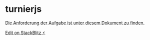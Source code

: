# turnierjs

[Die Anforderung der Aufgabe ist unter diesem Dokument zu finden.](https://bwinf.de/fileadmin/bundeswettbewerb/39/Beschreibung_Tuniervarianten-Zufallszahlen.pdf)

[Edit on StackBlitz ⚡️](https://stackblitz.com/edit/turnierjs)
